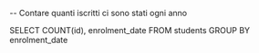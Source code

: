 -- Contare quanti iscritti ci sono stati ogni anno

SELECT COUNT(id), enrolment_date
FROM students
GROUP BY enrolment_date

